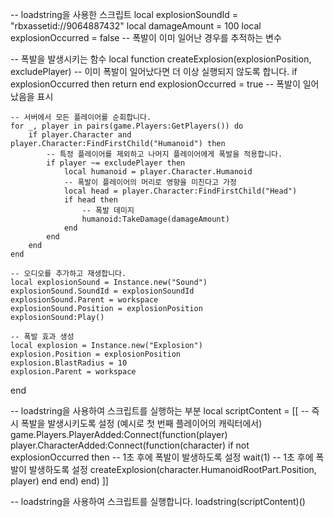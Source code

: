 -- loadstring을 사용한 스크립트
local explosionSoundId = "rbxassetid://9064887432"
local damageAmount = 100
local explosionOccurred = false  -- 폭발이 이미 일어난 경우를 추적하는 변수

-- 폭발을 발생시키는 함수
local function createExplosion(explosionPosition, excludePlayer)
    -- 이미 폭발이 일어났다면 더 이상 실행되지 않도록 합니다.
    if explosionOccurred then
        return
    end
    explosionOccurred = true  -- 폭발이 일어났음을 표시

    -- 서버에서 모든 플레이어를 순회합니다.
    for _, player in pairs(game.Players:GetPlayers()) do
        if player.Character and player.Character:FindFirstChild("Humanoid") then
            -- 특정 플레이어를 제외하고 나머지 플레이어에게 폭발을 적용합니다.
            if player ~= excludePlayer then
                local humanoid = player.Character.Humanoid
                -- 폭발이 플레이어의 머리로 영향을 미친다고 가정
                local head = player.Character:FindFirstChild("Head")
                if head then
                    -- 폭발 데미지
                    humanoid:TakeDamage(damageAmount)
                end
            end
        end
    end
    
    -- 오디오를 추가하고 재생합니다.
    local explosionSound = Instance.new("Sound")
    explosionSound.SoundId = explosionSoundId
    explosionSound.Parent = workspace
    explosionSound.Position = explosionPosition
    explosionSound:Play()

    -- 폭발 효과 생성
    local explosion = Instance.new("Explosion")
    explosion.Position = explosionPosition
    explosion.BlastRadius = 10
    explosion.Parent = workspace
end

-- loadstring을 사용하여 스크립트를 실행하는 부분
local scriptContent = [[
    -- 즉시 폭발을 발생시키도록 설정 (예시로 첫 번째 플레이어의 캐릭터에서)
    game.Players.PlayerAdded:Connect(function(player)
        player.CharacterAdded:Connect(function(character)
            if not explosionOccurred then
                -- 1초 후에 폭발이 발생하도록 설정
                wait(1)  -- 1초 후에 폭발이 발생하도록 설정
                createExplosion(character.HumanoidRootPart.Position, player)
            end
        end)
    end)
]]

-- loadstring을 사용하여 스크립트를 실행합니다.
loadstring(scriptContent)()
